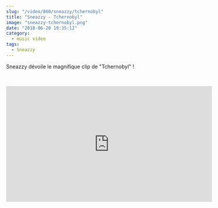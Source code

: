 ```yaml
--- 
slug: "/video/860/sneazzy/tchernobyl"
title: "Sneazzy - Tchernobyl"
image: "sneazzy-tchernobyl.png"
date: "2018-06-20 19:35:12"
category:
  - music video
tags:
  - Sneazzy
---
```

<p>Sneazzy dévoile le magnifique clip de "Tchernobyl" !</p><br/><p><iframe width="560" height="315" src="https://www.youtube.com/embed/21MOwLpTA78" frameborder="0" allow="autoplay; encrypted-media" allowfullscreen></iframe></p>